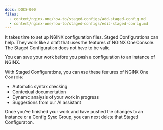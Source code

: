 ```yaml
---
docs: DOCS-000
files:
  - content/nginx-one/how-to/staged-configs/add-staged-config.md
  - content/nginx-one/how-to/staged-configs/edit-staged-config.md
---
```


It takes time to set up NGINX configuration files. Staged Configurations can help. They work like a draft that uses the features of NGINX One Console. The Staged Configuration does not have to be valid.

You can save your work before you push a configuration to an instance of NGINX.

With Staged Configurations, you can use these features of NGINX One Console:

- Automatic syntax checking
- Contextual documentation
- Dynamic analysis of your work in progress
- Suggestions from our AI assistant

Once you've finished your work and have pushed the changes to an Instance or a Config Sync Group, you can next delete that Staged Configuration.
